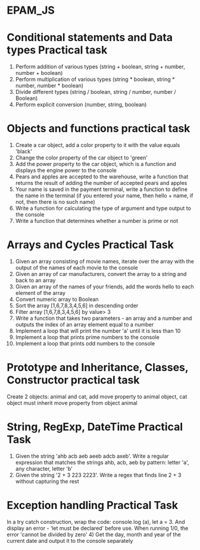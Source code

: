 # EPAM_JS

# Conditional statements and Data types Practical task 
1) Perform addition of various types (string + boolean, string + number, number + boolean)
2) Perform multiplication of various types (string * boolean, string * number, number * boolean)
3) Divide different types (string / boolean, string / number, number / Boolean)
4) Perform explicit conversion (number, string, boolean)

# Objects and functions practical task 

1) Create a car object, add a color property to it with the value equals 'black'
2) Change the color property of the car object to 'green'
3) Add the power property to the car object, which is a function and displays the engine power to the console
4) Pears and apples are accepted to the warehouse, write a function that returns the result of adding the number of accepted pears and apples
5) Your name is saved in the payment terminal, write a function to define the name in the terminal (if you entered your name, then hello + name, if not, then there is no such name)
6) Write a function for calculating the type of argument and type output to the console
7) Write a function that determines whether a number is prime or not

# Arrays and Cycles Practical Task
1) Given an array consisting of movie names, iterate over the array with the output of the names of each movie to the console
2) Given an array of car manufacturers, convert the array to a string and back to an array
3) Given an array of the names of your friends, add the words hello to each element of the array
4) Convert numeric array to Boolean
5) Sort the array [1,6,7,8,3,4,5,6] in descending order
6) Filter array [1,6,7,8,3,4,5,6] by value> 3
7) Write a function that takes two parameters - an array and a number and outputs the index of an array element equal to a number
8) Implement a loop that will print the number 'a' until it is less than 10
9) Implement a loop that prints prime numbers to the console
10) Implement a loop that prints odd numbers to the console

# Prototype and Inheritance, Classes, Constructor practical task
Create 2 objects: animal and cat, add move property to animal object, cat object must inherit move property from object animal

# String, RegExp, DateTime Practical Task
1) Given the string 'ahb acb aeb aeeb adcb axeb'. Write a regular expression that matches the strings ahb, acb, aeb by pattern: letter 'a', any character, letter 'b'
2) Given the string '2 + 3 223 2223'. Write a regex that finds line 2 + 3 without capturing the rest

# Exception handling Practical Task
In a try catch construction, wrap the code: console.log (a), let a = 3. And display an error - ‘let must be declared’ before use. When running 1/0, the error 'cannot be divided by zero'
4) Get the day, month and year of the current date and output it to the console separately
